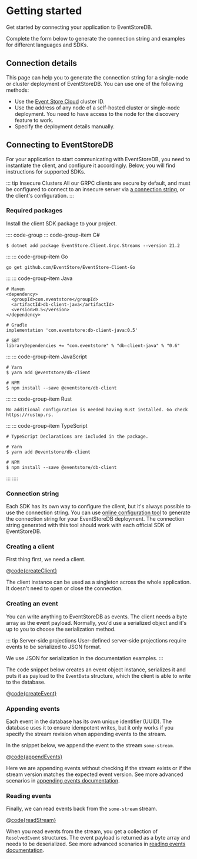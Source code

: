 # Getting started

Get started by connecting your application to EventStoreDB. 

Complete the form below to generate the connection string and examples for different languages and SDKs.

## Connection details

This page can help you to generate the connection string for a single-node or cluster deployment of EventStoreDB. You can use one of the following methods:

- Use the [Event Store Cloud](https://eventstore.com/cloud) cluster ID.
- Use the address of any node of a self-hosted cluster or single-node deployment. You need to have access to the node for the discovery feature to work.
- Specify the deployment details manually.

<Connection></Connection>

## Connecting to EventStoreDB

For your application to start communicating with EventStoreDB, you need to instantiate the client, and configure it accordingly. Below, you will find instructions for supported SDKs.

::: tip Insecure Clusters
All our GRPC clients are secure by default, and must be configured to connect to an insecure server via [a connection string](#connection-string), or the client's configuration.
:::

### Required packages

Install the client SDK package to your project.

:::: code-group
::: code-group-item C#
```:no-line-numbers
$ dotnet add package EventStore.Client.Grpc.Streams --version 21.2
```
:::
::: code-group-item Go
```:no-line-numbers
go get github.com/EventStore/EventStore-Client-Go
```
:::
::: code-group-item Java
```:no-line-numbers
# Maven
<dependency>
  <groupId>com.eventstore</groupId>
  <artifactId>db-client-java</artifactId>
  <version>0.5</version>
</dependency>

# Gradle
implementation 'com.eventstore:db-client-java:0.5'

# SBT
libraryDependencies += "com.eventstore" % "db-client-java" % "0.6"
```
:::
::: code-group-item JavaScript
```:no-line-numbers
# Yarn
$ yarn add @eventstore/db-client

# NPM
$ npm install --save @eventstore/db-client
```
:::
::: code-group-item Rust
```:no-line-numbers
No additional configuration is needed having Rust installed. Go check https://rustup.rs.
```
:::
::: code-group-item TypeScript
```:no-line-numbers
# TypeScript Declarations are included in the package.

# Yarn
$ yarn add @eventstore/db-client

# NPM
$ npm install --save @eventstore/db-client
```
:::
::::

### Connection string

Each SDK has its own way to configure the client, but it's always possible to use the connection string. You can use [online configuration tool](https://configurator.eventstore.com) to generate the connection string for your EventStoreDB deployment. The connection string generated with this tool should work with each official SDK of EventStoreDB.

[comment]: <> (<ConnectionString></ConnectionString>)

### Creating a client

First thing first, we need a client.

@[code{createClient}](@grpc:quick-start/Program.cs;quickstart.go;quick_start/QuickStart.java;get-started.js;quickstart.rs;get-started.ts)

The client instance can be used as a singleton across the whole application. It doesn't need to open or close the connection.

### Creating an event

You can write anything to EventStoreDB as events. The client needs a byte array as the event payload. Normally, you'd use a serialized object and it's up to you to choose the serialization method.

::: tip Server-side projections
User-defined server-side projections require events to be serialized to JSON format.

We use JSON for serialization in the documentation examples.
:::

The code snippet below creates an event object instance, serializes it and puts it as payload to the `EventData` structure, which the client is able to write to the database.

@[code{createEvent}](@grpc:quick-start/Program.cs;quickstart.go;quick_start/QuickStart.java;get-started.js;quickstart.rs;get-started.ts)

### Appending events

Each event in the database has its own unique identifier (UUID). The database uses it to ensure idempotent writes, but it only works if you specify the stream revision when appending events to the stream.

In the snippet below, we append the event to the stream `some-stream`.

@[code{appendEvents}](@grpc:quick-start/Program.cs;quickstart.go;quick_start/QuickStart.java;get-started.js;quickstart.rs;get-started.ts)

Here we are appending events without checking if the stream exists or if the stream version matches the expected event version. See more advanced scenarios in [appending events documentation](./appending-events.md).

### Reading events

Finally, we can read events back from the `some-stream` stream.

@[code{readStream}](@grpc:quick-start/Program.cs;quickstart.go;quick_start/QuickStart.java;get-started.js;quickstart.rs;get-started.ts)

When you read events from the stream, you get a collection of `ResolvedEvent` structures. The event payload is returned as a byte array and needs to be deserialized. See more advanced scenarios in [reading events documentation](./reading-events.md).

